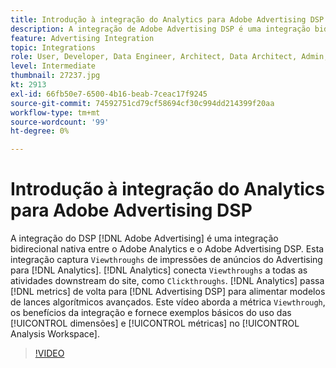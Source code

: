 ```yaml
---
title: Introdução à integração do Analytics para Adobe Advertising DSP
description: A integração de Adobe Advertising DSP é uma integração bidirecional nativa entre o Adobe Analytics e o Adobe Advertising DSP.
feature: Advertising Integration
topic: Integrations
role: User, Developer, Data Engineer, Architect, Data Architect, Admin, Leader
level: Intermediate
thumbnail: 27237.jpg
kt: 2913
exl-id: 66fb50e7-6500-4b16-beab-7ceac17f9245
source-git-commit: 74592751cd79cf58694cf30c994dd214399f20aa
workflow-type: tm+mt
source-wordcount: '99'
ht-degree: 0%

---
```


# Introdução à integração do Analytics para Adobe Advertising DSP

A integração do DSP [!DNL Adobe Advertising] é uma integração bidirecional nativa entre o Adobe Analytics e o Adobe Advertising DSP. Esta integração captura `Viewthroughs` de impressões de anúncios do Advertising para [!DNL Analytics]. [!DNL Analytics] conecta `Viewthroughs` a todas as atividades downstream do site, como `Clickthroughs`. [!DNL Analytics] passa [!DNL metrics] de volta para [!DNL Advertising DSP] para alimentar modelos de lances algorítmicos avançados. Este vídeo aborda a métrica `Viewthrough`, os benefícios da integração e fornece exemplos básicos do uso das [!UICONTROL dimensões] e [!UICONTROL métricas] no [!UICONTROL Analysis Workspace].

>[!VIDEO](https://video.tv.adobe.com/v/27237/?quality=12&learn=on)
